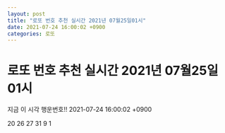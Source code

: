 ```yaml
---
layout: post
title: "로또 번호 추천 실시간 2021년 07월25일01시"
date: 2021-07-24 16:00:02 +0900
categories: 로또
---
```


# 로또 번호 추천 실시간 2021년 07월25일01시

지금 이 시각 행운번호!! 2021-07-24 16:00:02 +0900

 20  26  27  31  9  1 

